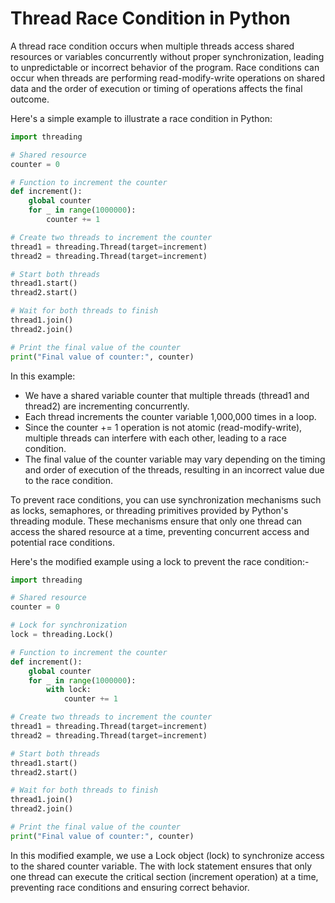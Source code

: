 # Thread Race Condition in Python

A thread race condition occurs when multiple threads access shared resources or variables concurrently without proper synchronization, leading to unpredictable or incorrect behavior of the program. Race conditions can occur when threads are performing read-modify-write operations on shared data and the order of execution or timing of operations affects the final outcome.

Here's a simple example to illustrate a race condition in Python:

```python
import threading

# Shared resource
counter = 0

# Function to increment the counter
def increment():
    global counter
    for _ in range(1000000):
        counter += 1

# Create two threads to increment the counter
thread1 = threading.Thread(target=increment)
thread2 = threading.Thread(target=increment)

# Start both threads
thread1.start()
thread2.start()

# Wait for both threads to finish
thread1.join()
thread2.join()

# Print the final value of the counter
print("Final value of counter:", counter)
```

In this example:

- We have a shared variable counter that multiple threads (thread1 and thread2) are incrementing concurrently.
- Each thread increments the counter variable 1,000,000 times in a loop.
- Since the counter += 1 operation is not atomic (read-modify-write), multiple threads can interfere with each other, leading to a race condition.
- The final value of the counter variable may vary depending on the timing and order of execution of the threads, resulting in an incorrect value due to the race condition.

To prevent race conditions, you can use synchronization mechanisms such as locks, semaphores, or threading primitives provided by Python's threading module. These mechanisms ensure that only one thread can access the shared resource at a time, preventing concurrent access and potential race conditions.

Here's the modified example using a lock to prevent the race condition:- 

```python
import threading

# Shared resource
counter = 0

# Lock for synchronization
lock = threading.Lock()

# Function to increment the counter
def increment():
    global counter
    for _ in range(1000000):
        with lock:
            counter += 1

# Create two threads to increment the counter
thread1 = threading.Thread(target=increment)
thread2 = threading.Thread(target=increment)

# Start both threads
thread1.start()
thread2.start()

# Wait for both threads to finish
thread1.join()
thread2.join()

# Print the final value of the counter
print("Final value of counter:", counter)
```

In this modified example, we use a Lock object (lock) to synchronize access to the shared counter variable. The with lock statement ensures that only one thread can execute the critical section (increment operation) at a time, preventing race conditions and ensuring correct behavior.